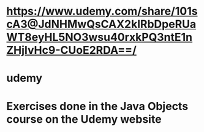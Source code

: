# https://www.udemy.com/share/101scA3@JdNHMwQsCAX2klRbDpeRUaWT8eyHL5NO3wsu40rxkPQ3ntE1nZHjIvHc9-CUoE2RDA==/
# udemy
# Exercises done in the Java Objects course on the Udemy website
